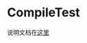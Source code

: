 # CompileTest
说明文档在[这里](https://github.com/fishersosoo/CompileTest/blob/master/CompileTest/LEGO%E7%BC%96%E8%AF%91%E6%A1%86%E6%9E%B6.md)
